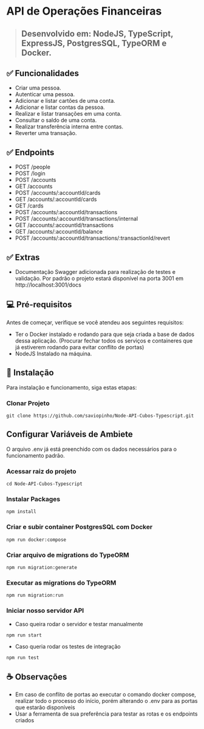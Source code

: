 # API de Operações Financeiras

> ## **Desenvolvido em: NodeJS, TypeScript, ExpressJS, PostgresSQL, TypeORM e Docker.**
>

## ✅ Funcionalidades
- Criar uma pessoa.
- Autenticar uma pessoa.
- Adicionar e listar cartões de uma conta.
- Adicionar e listar contas da pessoa.
- Realizar e listar transações em uma conta.
- Consultar o saldo de uma conta.
- Realizar transferência interna entre contas.
- Reverter uma transação.

## ✅ Endpoints
* POST /people
* POST /login
* POST /accounts
* GET /accounts
* POST /accounts/:accountId/cards
* GET /accounts/:accountId/cards
* GET /cards
* POST /accounts/:accountId/transactions
* POST /accounts/:accountId/transactions/internal
* GET /accounts/:accountId/transactions
* GET /accounts/:accountId/balance
* POST /accounts/:accountId/transactions/:transactionId/revert

## ✅ Extras
* Documentação Swagger adicionada para realização de testes e validação. Por padrão o projeto estará disponível na porta 3001 em http://localhost:3001/docs

## 💻 Pré-requisitos

Antes de começar, verifique se você atendeu aos seguintes requisitos:

* Ter o Docker instalado e rodando para que seja criada a base de dados dessa aplicação. (Procurar fechar todos os serviços e containeres que já estiverem rodando para evitar conflito de portas)
* NodeJS Instalado na máquina.

## 🚀 Instalação

Para instalação e funcionamento, siga estas etapas:

### Clonar Projeto
```
git clone https://github.com/saviopinho/Node-API-Cubos-Typescript.git
```

## Configurar Variáveis de Ambiete
O arquivo .env já está preenchido com os dados necessários para o funcionamento padrão.

### Acessar raiz do projeto
```
cd Node-API-Cubos-Typescript
```

### Instalar Packages
```
npm install
```

### Criar e subir container PostgresSQL com Docker
```
npm run docker:compose
```

### Criar arquivo de migrations do TypeORM
```
npm run migration:generate
```

### Executar as migrations do TypeORM
```
npm run migration:run
```
### Iniciar nosso servidor API 
* Caso queira rodar o servidor e testar manualmente
```
npm run start
```
* Caso queria rodar os testes de integração
```
npm run test
```

## ☕ Observações

* Em caso de conflito de portas ao executar o comando docker compose, realizar todo o processo do início, porém alterando o .env para as portas que estarão disponíveis
* Usar a ferramenta de sua preferência para testar as rotas e os endpoints criados
